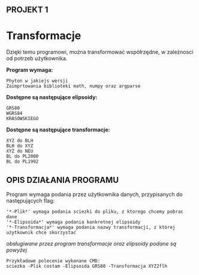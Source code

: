 ## PROJEKT 1
# Transformacje

Dzięki temu programowi, można transformować współrzędne, w zależnosci od potrzeb użytkownika.

**Program wymaga:**
```
Phyton w jakiejs wersji
Zaimprtowania biblioteki math, numpy oraz argparse
```

**Dostępne są następujące elipsoidy:**
```
GRS80
WGRS84
KRASOWSKIEGO
```

**Dostępne są następujące transformacje:**
```
XYZ do BLH
BLH do XYZ
XYZ do NEU
BL do PL2000
BL do PL1992
```

## OPIS DZIAŁANIA PROGRAMU
Program wymaga podania przez użytkownika danych, przypisanych do następujących flag:
```
'*-Plik*' wymaga podania sciezki do pliku, z ktorego chcemy pobrac dane
'*-Elipsoida*' wymaga podania konkretnej elipsoidy
'*-Transformacja*' wymaga podania nazwy transformacji, z której użytkownik chce skorzystać
```
*obsługiwane przez program transformacje oraz elipsoidy podane są powyżej*

```
Przykładowe polecenie wykonane CMD:
sciezka -Plik costam -Elipsoida GRS80 -Transformacja XYZ2flh
```










